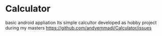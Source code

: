 # Calculator
basic android appliation
Its simple calcultor developed as hobby project during my masters
https://github.com/andyemmadi/Calculator/issues

